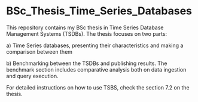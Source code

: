 # BSc_Thesis_Time_Series_Databases



This repository contains my BSc thesis in Time Series Database Management Systems (TSDBs). The thesis focuses on two parts:



a) Time Series databases, presenting their characteristics and making a comparison between them

b) Benchmarking between the TSDBs and publishing results. The benchmark section includes comparative analysis both on data ingestion and query execution.


For detailed instructions on how to use TSBS, check the section 7.2 on the thesis.
